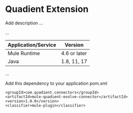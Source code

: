 # Quadient Extension

Add description ...


...


| Application/Service | Version      |
|---------------------|--------------|
| Mule Runtime        | 4.6 or later |
| Java                | 1.8, 11, 17  |
...


Add this dependency to your application pom.xml

```
<groupId>com.quadient.connectors</groupId>
<artifactId>mule-quadient-evolve-connector</artifactId>
<version>1.0.0</version>
<classifier>mule-plugin</classifier>
```

